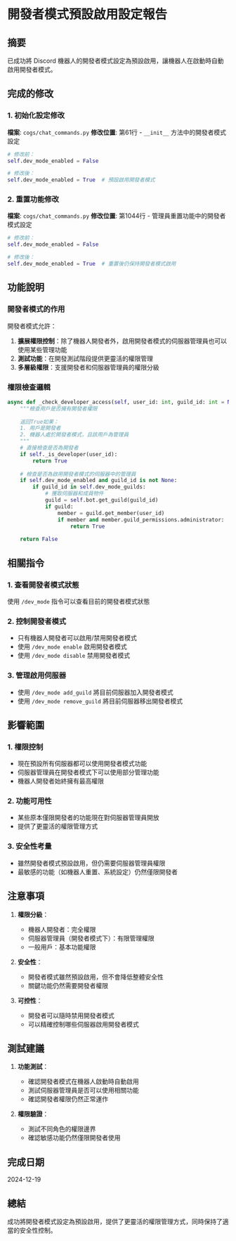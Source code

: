 # 開發者模式預設啟用設定報告

## 摘要
已成功將 Discord 機器人的開發者模式設定為預設啟用，讓機器人在啟動時自動啟用開發者模式。

## 完成的修改

### 1. 初始化設定修改
**檔案**: `cogs/chat_commands.py`
**修改位置**: 第61行 - `__init__` 方法中的開發者模式設定

```python
# 修改前：
self.dev_mode_enabled = False

# 修改後：
self.dev_mode_enabled = True  # 預設啟用開發者模式
```

### 2. 重置功能修改
**檔案**: `cogs/chat_commands.py`
**修改位置**: 第1044行 - 管理員重置功能中的開發者模式設定

```python
# 修改前：
self.dev_mode_enabled = False

# 修改後：
self.dev_mode_enabled = True  # 重置後仍保持開發者模式啟用
```

## 功能說明

### 開發者模式的作用
開發者模式允許：
1. **擴展權限控制**：除了機器人開發者外，啟用開發者模式的伺服器管理員也可以使用某些管理功能
2. **測試功能**：在開發測試階段提供更靈活的權限管理
3. **多層級權限**：支援開發者和伺服器管理員的權限分級

### 權限檢查邏輯
```python
async def _check_developer_access(self, user_id: int, guild_id: int = None) -> bool:
    """檢查用戶是否擁有開發者權限
    
    返回True如果：
    1. 用戶是開發者
    2. 機器人處於開發者模式，且該用戶為管理員
    """
    # 直接檢查是否為開發者
    if self._is_developer(user_id):
        return True
        
    # 檢查是否為啟用開發者模式的伺服器中的管理員
    if self.dev_mode_enabled and guild_id is not None:
        if guild_id in self.dev_mode_guilds:
            # 獲取伺服器和成員物件
            guild = self.bot.get_guild(guild_id)
            if guild:
                member = guild.get_member(user_id)
                if member and member.guild_permissions.administrator:
                    return True
    
    return False
```

## 相關指令

### 1. 查看開發者模式狀態
使用 `/dev_mode` 指令可以查看目前的開發者模式狀態

### 2. 控制開發者模式
- 只有機器人開發者可以啟用/禁用開發者模式
- 使用 `/dev_mode enable` 啟用開發者模式
- 使用 `/dev_mode disable` 禁用開發者模式

### 3. 管理啟用伺服器
- 使用 `/dev_mode add_guild` 將目前伺服器加入開發者模式
- 使用 `/dev_mode remove_guild` 將目前伺服器移出開發者模式

## 影響範圍

### 1. 權限控制
- 現在預設所有伺服器都可以使用開發者模式功能
- 伺服器管理員在開發者模式下可以使用部分管理功能
- 機器人開發者始終擁有最高權限

### 2. 功能可用性
- 某些原本僅限開發者的功能現在對伺服器管理員開放
- 提供了更靈活的權限管理方式

### 3. 安全性考量
- 雖然開發者模式預設啟用，但仍需要伺服器管理員權限
- 最敏感的功能（如機器人重置、系統設定）仍然僅限開發者

## 注意事項

1. **權限分級**：
   - 機器人開發者：完全權限
   - 伺服器管理員（開發者模式下）：有限管理權限
   - 一般用戶：基本功能權限

2. **安全性**：
   - 開發者模式雖然預設啟用，但不會降低整體安全性
   - 關鍵功能仍然需要開發者權限

3. **可控性**：
   - 開發者可以隨時禁用開發者模式
   - 可以精確控制哪些伺服器啟用開發者模式

## 測試建議

1. **功能測試**：
   - 確認開發者模式在機器人啟動時自動啟用
   - 測試伺服器管理員是否可以使用相關功能
   - 確認開發者權限仍然正常運作

2. **權限驗證**：
   - 測試不同角色的權限邊界
   - 確認敏感功能仍然僅限開發者使用

## 完成日期
2024-12-19

## 總結
成功將開發者模式設定為預設啟用，提供了更靈活的權限管理方式，同時保持了適當的安全性控制。
